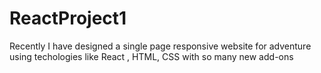 # ReactProject1
Recently I have designed a single page responsive website for adventure using techologies like React , HTML, CSS with so many new add-ons
